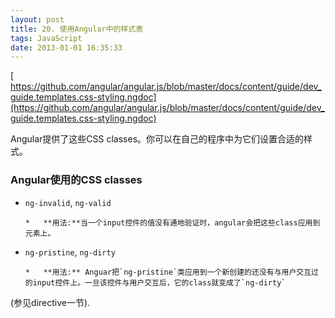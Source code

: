 ```yaml
---
layout: post
title: 20. 使用Angular中的样式表
tags: JavaScript
date: 2013-01-01 16:35:33
---
```


[     
https://github.com/angular/angular.js/blob/master/docs/content/guide/dev_guide.templates.css-styling.ngdoc](https://github.com/angular/angular.js/blob/master/docs/content/guide/dev_guide.templates.css-styling.ngdoc)

Angular提供了这些CSS classes。你可以在自己的程序中为它们设置合适的样式。

### Angular使用的CSS classes

*   `ng-invalid`, `ng-valid`

        *   **用法:**当一个input控件的值没有通地验证时，angular会把这些class应用到元素上。

*   `ng-pristine`, `ng-dirty`

        *   **用法:** Anguar把`ng-pristine`类应用到一个新创建的还没有与用户交互过的input控件上。一旦该控件与用户交互后，它的class就变成了`ng-dirty`

(参见directive一节).
